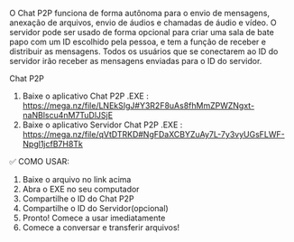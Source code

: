 O Chat P2P funciona de forma autônoma para o envio de mensagens, anexação de arquivos, envio de áudios e chamadas de áudio e vídeo.
O servidor pode ser usado de forma opcional para criar uma sala de bate papo com um ID escolhido pela pessoa, e tem a função de receber e distribuir as mensagens. 
Todos os usuários que se conectarem ao ID do servidor irão receber as mensagens enviadas para o ID do servidor. 

Chat P2P
1.   Baixe o aplicativo Chat P2P .EXE : https://mega.nz/file/LNEkSIgJ#Y3R2F8uAs8fhMmZPWZNgxt-naNBlscu4nM7TuDlJSjE
1.   Baixe o aplicativo Servidor Chat P2P .EXE : https://mega.nz/file/qVtDTRKD#NgFDaXCBYZuAy7L-7y3vyUGsFLWF-Npgl1jcfB7H8Tk

✅ COMO USAR:
1. Baixe o arquivo no link acima
2. Abra o EXE no seu computador
4. Compartilhe o ID do Chat P2P
5. Compartilhe o ID do Servidor(opcional)
6. Pronto! Comece a usar imediatamente
7. Comece a conversar e transferir arquivos!
